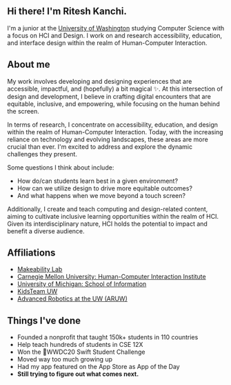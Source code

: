 ## Hi there! I'm Ritesh Kanchi.
I'm a junior at the [University of Washington](https://uw.edu) studying Computer Science with a focus on HCI and Design. I work on and research accessibility, education, and interface design within the realm of Human-Computer Interaction.

## About me
My work involves developing and designing experiences that are accessible, impactful, and (hopefully) a bit magical ✨. At this intersection of design and development, I believe in crafting digital encounters that are equitable, inclusive, and empowering, while focusing on the human behind the screen.

In terms of research, I concentrate on accessibility, education, and design within the realm of Human-Computer Interaction. Today, with the increasing reliance on technology and evolving landscapes, these areas are more crucial than ever. I'm excited to address and explore the dynamic challenges they present.

Some questions I think about include:
- How do/can students learn best in a given environment?
- How can we utilize design to drive more equitable outcomes?
- And what happens when we move beyond a touch screen?

Additionally, I create and teach computing and design-related content, aiming to cultivate inclusive learning opportunities within the realm of HCI. Given its interdisciplinary nature, HCI holds the potential to impact and benefit a diverse audience.

## Affiliations
- [Makeability Lab](https://makeabilitylab.cs.washington.edu/)
- [Carnegie Mellon University: Human-Computer Interaction Institute](https://hcii.cmu.edu/)
- [University of Michigan: School of Information](https://si.umich.edu/)
- [KidsTeam UW](https://www.kidsteam.ischool.uw.edu/)
- [Advanced Robotics at the UW (ARUW)](https://aruw.org)

## Things I've done
- Founded a nonprofit that taught 150k+ students in 110 countries
- Help teach hundreds of students in CSE 12X
- Won the WWDC20 Swift Student Challenge
- Moved way too much growing up
- Had my app featured on the App Store as App of the Day
- **Still trying to figure out what comes next.**
